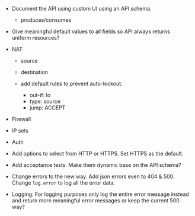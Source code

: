 - Document the API using custom UI using an API schema.
	- produces/consumes

- Give meaningful default values to all fields so API always returns uniform resources?

- NAT
	- source
	- destination

	- add default rules to prevent auto-lockout:
		- out-if: lo
		- type: source
		- jump: ACCEPT

- Firewall

- IP sets

- Auth

- Add options to select from HTTP or HTTPS. Set HTTPS as the default.

- Add acceptance tests. Make them dynamic base on the API schema?

- Change errors to the new way. Add json errors even to 404 & 500. Change `log.error`
  to log all the error data.

- Logging: For logging purposes only log the entire error message instead and return
 more meaningful error messages or keep the current 500 way?